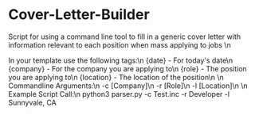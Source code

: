# Cover-Letter-Builder
Script for using a command line tool to fill in a generic cover letter with information relevant to each position when mass applying to jobs
\n

In your template use the following tags:\n
{date} - For today's date\n
{company} - For the company you are applying to\n
{role} - The position you are applying to\n
{location} - The location of the position\n
\n
Commandline Arguments:\n
-c \[Company\]\n
-r \[Role\]\n
-l \[Location\]\n
\n
Example Script Call:\n
python3 parser.py -c Test.inc -r Developer -l Sunnyvale, CA
